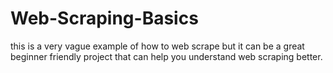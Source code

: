 # Web-Scraping-Basics
this is a very vague example of how to web scrape but it can be a great beginner friendly project that can help you understand web scraping better.
